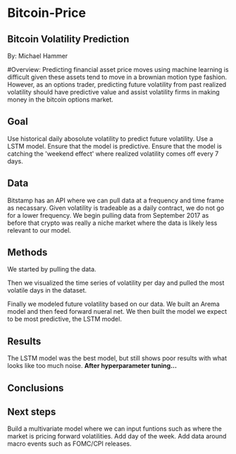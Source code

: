 # Bitcoin-Price

## Bitcoin Volatility Prediction

By: Michael Hammer

#Overview: Predicting financial asset price moves using machine learning is difficult given these assets tend to move in a brownian motion type fashion. However, as an options trader, predicting future volatility from past realized volatility should have predictive value and assist volatility firms in making money in the bitcoin options market.

## Goal
Use historical daily abosolute volatility to predict future volatility. Use a LSTM model. Ensure that the model is predictive. Ensure that the model is catching the 'weekend effect' where realized volatility comes off every 7 days. 

## Data
Bitstamp has an API where we can pull data at a frequency and time frame as necassary. Given volatility is tradeable as a daily contract, we do not go for a lower frequency. We begin pulling data from September 2017 as before that crypto was really a niche market where the data is likely less relevant to our model.

## Methods
We started by pulling the data. 

Then we visualized the time series of volatility per day and pulled the most volatile days in the dataset.

Finally we modeled future volatility based on our data. We built an Arema model and then feed forward nueral net. We then built the model we expect to be most predictive, the LSTM model.

## Results
The LSTM model was the best model, but still shows poor results with what looks like too much noise. **After hyperparameter tuning...**

## Conclusions


## Next steps
Build a multivariate model where we can input funtions such as where the market is pricing forward volatilities. Add day of the week. Add data around macro events such as FOMC/CPI releases. 

